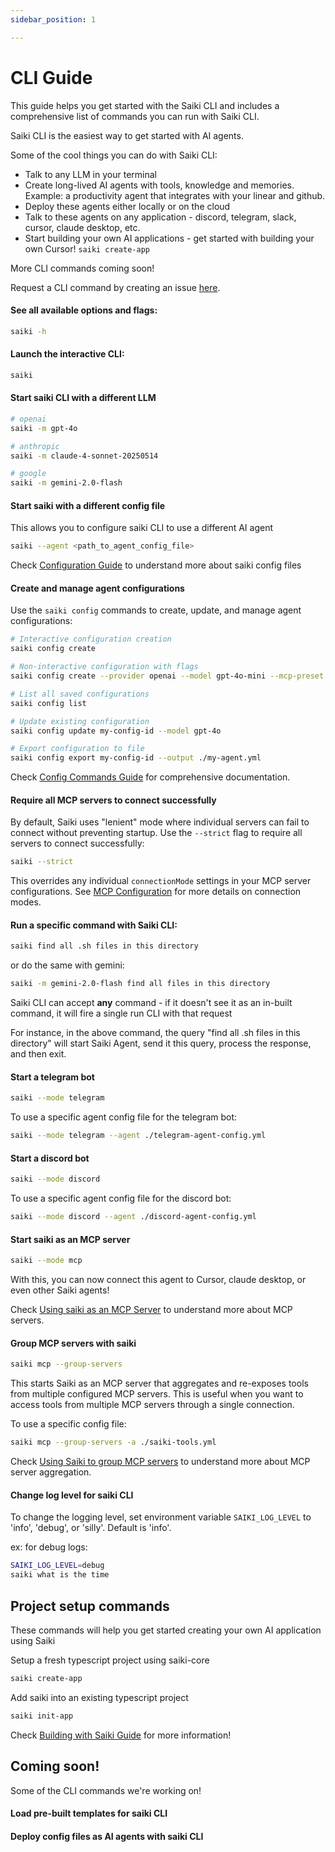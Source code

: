 ```yaml
---
sidebar_position: 1

---
```


# CLI Guide

This guide helps you get started with the Saiki CLI and includes a comprehensive list of commands you can run with Saiki CLI.

Saiki CLI is the easiest way to get started with AI agents.

Some of the cool things you can do with Saiki CLI:

- Talk to any LLM in your terminal
- Create long-lived AI agents with tools, knowledge and memories. Example: a productivity agent that integrates with your linear and github.
- Deploy these agents either locally or on the cloud
- Talk to these agents on any application - discord, telegram, slack, cursor, claude desktop, etc.
- Start building your own AI applications - get started with building your own Cursor! `saiki create-app`


More CLI commands coming soon! 

Request a CLI command by creating an issue [here](https://github.com/truffle-ai/saiki/issues).


#### **See all available options and flags:**

```bash
saiki -h
```

#### **Launch the interactive CLI:**
```bash
saiki
```

#### **Start saiki CLI with a different LLM**
```bash
# openai
saiki -m gpt-4o

# anthropic
saiki -m claude-4-sonnet-20250514

# google
saiki -m gemini-2.0-flash
```


#### **Start saiki with a different config file**

This allows you to configure saiki CLI to use a different AI agent
```bash
saiki --agent <path_to_agent_config_file>
```

Check [Configuration Guide](./configuring-saiki/overview) to understand more about saiki config files

#### **Create and manage agent configurations**

Use the `saiki config` commands to create, update, and manage agent configurations:

```bash
# Interactive configuration creation
saiki config create

# Non-interactive configuration with flags
saiki config create --provider openai --model gpt-4o-mini --mcp-preset developer --name "My Agent"

# List all saved configurations
saiki config list

# Update existing configuration
saiki config update my-config-id --model gpt-4o

# Export configuration to file
saiki config export my-config-id --output ./my-agent.yml
```

Check [Config Commands Guide](./configure-command) for comprehensive documentation.

#### **Require all MCP servers to connect successfully**

By default, Saiki uses "lenient" mode where individual servers can fail to connect without preventing startup. Use the `--strict` flag to require all servers to connect successfully:

```bash
saiki --strict
```

This overrides any individual `connectionMode` settings in your MCP server configurations. See [MCP Configuration](./configuring-saiki/mcpServers) for more details on connection modes.

#### **Run a specific command with Saiki CLI:**

```bash
saiki find all .sh files in this directory
```

or do the same with gemini:

```bash
saiki -m gemini-2.0-flash find all files in this directory
```

Saiki CLI can accept __any__ command - if it doesn't see it as an in-built command, it will fire a single run CLI with that request

For instance, in the above command, the query "find all .sh files in this directory" will start Saiki Agent, send it this query, process the response, and then exit.


#### **Start a telegram bot**

```bash
saiki --mode telegram
```
To use a specific agent config file for the telegram bot:
```bash
saiki --mode telegram --agent ./telegram-agent-config.yml
```

<!-- Todo: add telegram demo -->

#### **Start a discord bot**
```bash
saiki --mode discord
```
To use a specific agent config file for the discord bot:
```bash
saiki --mode discord --agent ./discord-agent-config.yml
```

<!-- Todo: add discord demo -->

#### **Start saiki as an MCP server**
```bash
saiki --mode mcp
```

With this, you can now connect this agent to Cursor, claude desktop, or even other Saiki agents!

Check [Using saiki as an MCP Server](./saiki-as-mcp-server.md) to understand more about MCP servers.

#### **Group MCP servers with saiki**
```bash
saiki mcp --group-servers
```

This starts Saiki as an MCP server that aggregates and re-exposes tools from multiple configured MCP servers. This is useful when you want to access tools from multiple MCP servers through a single connection.

To use a specific config file:
```bash
saiki mcp --group-servers -a ./saiki-tools.yml
```

Check [Using Saiki to group MCP servers](./saiki-group-mcp-servers.md) to understand more about MCP server aggregation.


#### **Change log level for saiki CLI**

To change the logging level, set environment variable `SAIKI_LOG_LEVEL` to 'info', 'debug', or 'silly'. Default is 'info'.

ex: for debug logs:
```bash
SAIKI_LOG_LEVEL=debug
saiki what is the time
```


## Project setup commands

These commands will help you get started creating your own AI application using Saiki

Setup a fresh typescript project using saiki-core
```bash
saiki create-app
```

Add saiki into an existing typescript project
```bash
saiki init-app
```

Check [Building with Saiki Guide](../tutorials/index.md) for more information!

## Coming soon!

Some of the CLI commands we're working on!

#### Load pre-built templates for saiki CLI

#### Deploy config files as AI agents with saiki CLI
